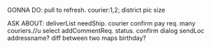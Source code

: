 GONNA DO:
pull to refresh.
courier:1,2;
district
pic size

ASK ABOUT:
deliverList needShip.
courier confirm pay req.
many couriers.//u select
addCommentReq.
status.
confirm dialog
sendLoc addressname?
diff between two maps
birthday?
